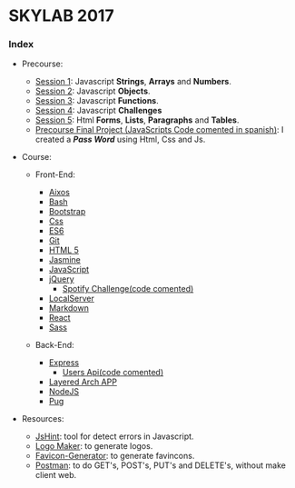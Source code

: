 # SKYLAB 2017

### Index

* Precourse: 
    * [Session 1](https://github.com/Micheloncio/Skylab/tree/master/Precourse/Session_1): Javascript **Strings**, **Arrays** and **Numbers**.
    * [Session 2](https://github.com/Micheloncio/Skylab/tree/master/Precourse/Session_2): Javascript **Objects**.
    * [Session 3](https://github.com/Micheloncio/Skylab/tree/master/Precourse/Session_3): Javascript **Functions**.
    * [Session 4](https://github.com/Micheloncio/Skylab/tree/master/Precourse/Session_4): Javascript **Challenges**
    * [Session 5](https://github.com/Micheloncio/Skylab/tree/master/Precourse/Session_5): Html **Forms**, **Lists**, **Paragraphs** and **Tables**.
    * [Precourse Final Project (JavaScripts Code comented in spanish)](https://github.com/Micheloncio/Skylab/tree/master/Precourse/Precourse_Final_Project): I created a _**Pass Word**_ using Html, Css and Js.

* Course:
    * Front-End:
        * [Aixos](https://github.com/Micheloncio/Skylab/tree/master/Course/FrontEnd/Axios)
        * [Bash](https://github.com/Micheloncio/Skylab/tree/master/Course/FrontEnd/Bash)
        * [Bootstrap](https://github.com/Micheloncio/Skylab/tree/master/Course/FrontEnd/Bootstrap)
        * [Css](https://github.com/Micheloncio/Skylab/tree/master/Course/FrontEnd/Css)
        * [ES6](https://github.com/Micheloncio/Skylab/tree/master/Course/FrontEnd/ES6)
        * [Git](https://github.com/Micheloncio/Skylab/tree/master/Course/FrontEnd/Git)
        * [HTML 5](https://github.com/Micheloncio/Skylab/tree/master/Course/FrontEnd/Html5)
        * [Jasmine](https://github.com/Micheloncio/Skylab/tree/master/Course/FrontEnd/Jasmine)
        * [JavaScript](https://github.com/Micheloncio/Skylab/tree/master/Course/FrontEnd/JavaScript)
        * [jQuery](https://github.com/Micheloncio/Skylab/tree/master/Course/FrontEnd/jQuery)
            * [Spotify Challenge(code comented)](https://github.com/Micheloncio/Skylab/tree/master/Course/FrontEnd/jQuery/jQuery%20Challenges/Spotify)
        * [LocalServer](https://github.com/Micheloncio/Skylab/tree/master/Course/FrontEnd/LocalServer)
        * [Markdown](https://github.com/Micheloncio/Skylab/tree/master/Course/FrontEnd/Markdown)
        * [React](https://github.com/Micheloncio/Skylab/tree/master/Course/FrontEnd/React)
        * [Sass](https://github.com/Micheloncio/Skylab/tree/master/Course/FrontEnd/Sass)
    
    * Back-End:
        * [Express](https://github.com/Micheloncio/Skylab/tree/master/Course/BackEnd/Express)
            * [Users Api(code comented)](https://github.com/Micheloncio/Skylab/tree/master/Course/BackEnd/Express/Challenges/users-api-express-json-v3)
        * [Layered Arch APP](https://github.com/Micheloncio/Skylab/blob/master/Course/BackEnd/Layered%20Arch%20APP.jpg) 
        * [NodeJS](https://github.com/Micheloncio/Skylab/tree/master/Course/BackEnd/NodeJS)
        * [Pug](https://github.com/Micheloncio/Skylab/tree/master/Course/BackEnd/Pug)

* Resources:
    * [JsHint](http://jshint.com/): tool for detect errors in Javascript.
    * [Logo Maker](https://logomakr.com/): to generate logos.
    * [Favicon-Generator](https://www.favicon-generator.org/): to generate favincons.
    * [Postman](https://www.getpostman.com/): to do GET's, POST's, PUT's and DELETE's, without make client web.
    

